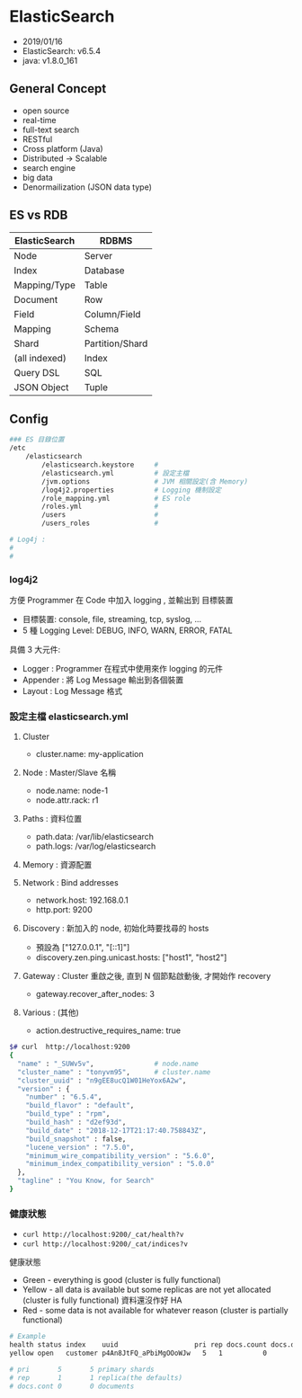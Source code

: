 # ElasticSearch

- 2019/01/16
- ElasticSearch: v6.5.4
- java: v1.8.0_161

## General Concept

- open source
- real-time
- full-text search
- RESTful
- Cross platform (Java)
- Distributed -> Scalable
- search engine
- big data
- Denormailization (JSON data type)


## ES vs RDB

ElasticSearch | RDBMS
------------- | ---------
Node          | Server
Index         | Database
Mapping/Type  | Table
Document      | Row
Field         | Column/Field
Mapping       | Schema
Shard         | Partition/Shard
(all indexed) | Index
Query DSL     | SQL
JSON Object   | Tuple


## Config

```sh
### ES 目錄位置
/etc
    /elasticsearch
        /elasticsearch.keystore	    # 
        /elasticsearch.yml	        # 設定主檔
        /jvm.options	            # JVM 相關設定(含 Memory)
        /log4j2.properties	        # Logging 機制設定
        /role_mapping.yml	        # ES role
        /roles.yml	                # 
        /users	                    # 
        /users_roles	            # 

# Log4j : 
#   
#   
```

### log4j2

方便 Programmer 在 Code 中加入 logging , 並輸出到 目標裝置

- 目標裝置: console, file, streaming, tcp, syslog, ...
- 5 種 Logging Level: DEBUG, INFO, WARN, ERROR, FATAL

具備 3 大元件:
- Logger   : Programmer 在程式中使用來作 logging 的元件
- Appender : 將 Log Message 輸出到各個裝置
- Layout   : Log Message 格式



### 設定主檔 elasticsearch.yml

1. Cluster
    - cluster.name: my-application

2. Node     : Master/Slave 名稱
    - node.name: node-1
    - node.attr.rack: r1

3. Paths    : 資料位置
    - path.data: /var/lib/elasticsearch
    - path.logs: /var/log/elasticsearch

4. Memory   : 資源配置

5. Network  : Bind addresses
    - network.host: 192.168.0.1
    - http.port: 9200

6. Discovery : 新加入的 node, 初始化時要找尋的 hosts
    - 預設為 ["127.0.0.1", "[::1]"]
    - discovery.zen.ping.unicast.hosts: ["host1", "host2"]

7. Gateway   : Cluster 重啟之後, 直到 N 個節點啟動後, 才開始作 recovery
    - gateway.recover_after_nodes: 3

8. Various   : (其他)
    - action.destructive_requires_name: true

```sh
$# curl  http://localhost:9200
{
  "name" : "_SUWv5v",               # node.name
  "cluster_name" : "tonyvm95",      # cluster.name
  "cluster_uuid" : "n9gEE8ucQ1W01HeYox6A2w",
  "version" : {
    "number" : "6.5.4",
    "build_flavor" : "default",
    "build_type" : "rpm",
    "build_hash" : "d2ef93d",
    "build_date" : "2018-12-17T21:17:40.758843Z",
    "build_snapshot" : false,
    "lucene_version" : "7.5.0",
    "minimum_wire_compatibility_version" : "5.6.0",
    "minimum_index_compatibility_version" : "5.0.0"
  },
  "tagline" : "You Know, for Search"
}
```

### 健康狀態

* `curl http://localhost:9200/_cat/health?v`
* `curl http://localhost:9200/_cat/indices?v`

健康狀態

- Green - everything is good (cluster is fully functional)
- Yellow - all data is available but some replicas are not yet allocated (cluster is fully functional) 資料還沒作好 HA
- Red - some data is not available for whatever reason (cluster is partially functional)

```sh
# Example
health status index    uuid                   pri rep docs.count docs.deleted store.size pri.store.size
yellow open   customer p4An8JtFQ_aPbiMgOOoWJw   5   1          0            0      1.1kb          1.1kb

# pri       5       5 primary shards
# rep       1       1 replica(the defaults)
# docs.cont 0       0 documents
```